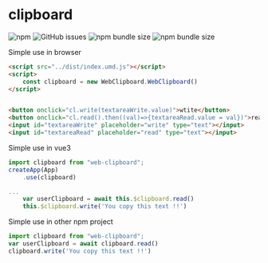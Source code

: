 # clipboard
![npm](https://img.shields.io/npm/v/web-clipboard)
![GitHub issues](https://img.shields.io/github/issues/Traineratwot/clipboard)
![npm bundle size](https://img.shields.io/bundlephobia/min/web-clipboard)
![npm bundle size](https://img.shields.io/bundlephobia/minzip/web-clipboard)

Simple use in browser
``` html
<script src="../dist/index.umd.js"></script>
<script>
	const clipboard = new WebClipboard.WebClipboard()
</script>


<button onclick="cl.write(textareaWrite.value)">wtite</button>
<button onclick="cl.read().then((val)=>{textareaRead.value = val})">read</button>
<input id="textareaWrite" placeholder="write" type="text"></input>
<input id="textareaRead" placeholder="read" type="text"></input>
```
Simple use in vue3
```js
import clipboard from "web-clipboard";
createApp(App)
	.use(clipboard)

...
	var userClipboard = await this.$clipboard.read()
	this.$clipboard.write('You copy this text !!')
```

Simple use in other npm project
```js
import clipboard from "web-clipboard";
var userClipboard = await clipboard.read()
clipboard.write('You copy this text !!')
```